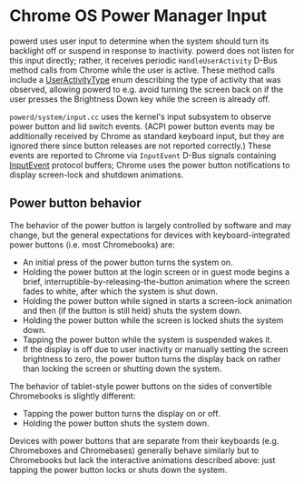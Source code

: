 # Chrome OS Power Manager Input

powerd uses user input to determine when the system should turn its backlight
off or suspend in response to inactivity. powerd does not listen for this input
directly; rather, it receives periodic `HandleUserActivity` D-Bus method calls
from Chrome while the user is active. These method calls include a
[UserActivityType] enum describing the type of activity that was observed,
allowing powerd to e.g. avoid turning the screen back on if the user presses the
Brightness Down key while the screen is already off.

`powerd/system/input.cc` uses the kernel's input subsystem to observe power
button and lid switch events. (ACPI power button events may be additionally
received by Chrome as standard keyboard input, but they are ignored there since
button releases are not reported correctly.) These events are reported to Chrome
via `InputEvent` D-Bus signals containing [InputEvent] protocol buffers; Chrome
uses the power button notifications to display screen-lock and shutdown
animations.

## Power button behavior

The behavior of the power button is largely controlled by software and may
change, but the general expectations for devices with keyboard-integrated power
buttons (i.e. most Chromebooks) are:

-   An initial press of the power button turns the system on.
-   Holding the power button at the login screen or in guest mode begins a
    brief, interruptible-by-releasing-the-button animation where the screen
    fades to white, after which the system is shut down.
-   Holding the power button while signed in starts a screen-lock animation and
    then (if the button is still held) shuts the system down.
-   Holding the power button while the screen is locked shuts the system down.
-   Tapping the power button while the system is suspended wakes it.
-   If the display is off due to user inactivity or manually setting the screen
    brightness to zero, the power button turns the display back on rather than
    locking the screen or shutting down the system.

The behavior of tablet-style power buttons on the sides of convertible
Chromebooks is slightly different:

-   Tapping the power button turns the display on or off.
-   Holding the power button shuts the system down.

Devices with power buttons that are separate from their keyboards (e.g.
Chromeboxes and Chromebases) generally behave similarly but to Chromebooks but
lack the interactive animations described above: just tapping the power button
locks or shuts down the system.

[UserActivityType]: https://chromium.googlesource.com/chromiumos/platform/system_api/+/master/dbus/power_manager/dbus-constants.h
[InputEvent]: https://chromium.googlesource.com/chromiumos/platform/system_api/+/master/dbus/power_manager/input_event.proto
